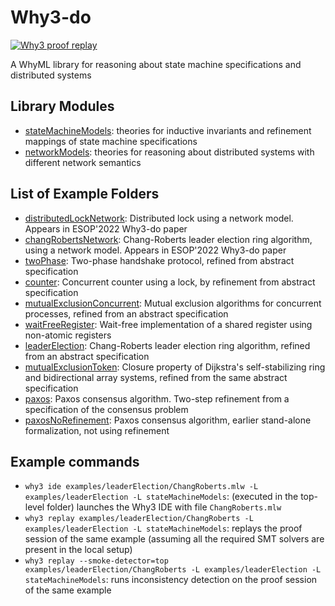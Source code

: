 # Why3-do

[![Why3 proof replay][workflow-badge]][workflow]

[workflow]: https://github.com/haslab/why3do/actions/workflows/set-up-environment.yml
[workflow-badge]: https://img.shields.io/github/actions/workflow/status/haslab/why3do/set-up-environment.yml?label=Proof%20Replay&logo=github

A WhyML library for reasoning about state machine specifications and distributed systems

## Library Modules

* [stateMachineModels](stateMachineModels): theories for
 inductive invariants and refinement mappings of  state machine
 specifications
* [networkModels](networkModels): theories for reasoning about
  distributed systems with different network semantics

## List of Example Folders

* [distributedLockNetwork](examples/distributedLockNetwork):
  Distributed lock using a network model. Appears in ESOP'2022 Why3-do
  paper
* [changRobertsNetwork](examples/changRobertsNetwork): Chang-Roberts
  leader election ring algorithm, using a network model. Appears in
  ESOP'2022 Why3-do paper
* [twoPhase](examples/twoPhase): Two-phase handshake protocol, refined
  from abstract specification
* [counter](examples/counter): Concurrent counter using a lock,
  by refinement from abstract specification
* [mutualExclusionConcurrent](examples/mutualExclusionConcurrent):
  Mutual exclusion algorithms for concurrent processes, refined from
  an abstract specification
* [waitFreeRegister](examples/waitFreeRegister): Wait-free
  implementation of a shared register using non-atomic registers
* [leaderElection](examples/leaderElection/): Chang-Roberts leader
  election ring algorithm, refined from an abstract specification
* [mutualExclusionToken](examples/mutualExclusionToken): Closure property of Dijkstra's
  self-stabilizing ring and bidirectional array systems, refined from
  the same abstract specification
* [paxos](examples/paxos): Paxos consensus algorithm. Two-step
  refinement from a specification of the consensus problem
* [paxosNoRefinement](examples/paxosNoRefinement): Paxos consensus
  algorithm, earlier stand-alone formalization, not using refinement

## Example commands

* `why3 ide examples/leaderElection/ChangRoberts.mlw -L examples/leaderElection -L stateMachineModels`: (executed in the top-level folder) launches the Why3 IDE with file `ChangRoberts.mlw`
* `why3 replay examples/leaderElection/ChangRoberts -L
  examples/leaderElection -L stateMachineModels`: replays the proof
  session of the same example (assuming all the required SMT solvers are present in the local setup)
* `why3 replay --smoke-detector=top examples/leaderElection/ChangRoberts -L
  examples/leaderElection -L stateMachineModels`: runs inconsistency
  detection on the proof session of the same example

